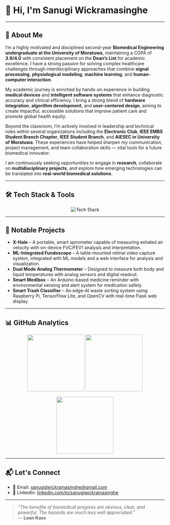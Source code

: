 # 👋 Hi, I'm Sanugi Wickramasinghe

---

## 🧬 About Me

I’m a highly motivated and disciplined second-year **Biomedical Engineering undergraduate at the University of Moratuwa**, maintaining a CGPA of **3.9/4.0** with consistent placement on the **Dean’s List** for academic excellence. I have a strong passion for solving complex healthcare challenges through interdisciplinary approaches that combine **signal processing**, **physiological modeling**, **machine learning**, and **human-computer interaction**.

My academic journey is enriched by hands-on experience in building **medical devices** and **intelligent software systems** that enhance diagnostic accuracy and clinical efficiency. I bring a strong blend of **hardware integration**, **algorithm development**, and **user-centered design**, aiming to create impactful, accessible solutions that improve patient care and promote global health equity.

Beyond the classroom, I’m actively involved in leadership and technical roles within several organizations including the **Electronic Club**, **IEEE EMBS Student Branch Chapter**, **IEEE Student Branch**, and **AIESEC in University of Moratuwa**. These experiences have helped sharpen my communication, project management, and team collaboration skills — vital tools for a future biomedical innovator.

I am continuously seeking opportunities to engage in **research**, collaborate on **multidisciplinary projects**, and explore how emerging technologies can be translated into **real-world biomedical solutions**.

---

## 🛠 Tech Stack & Tools

<p align="center">
  <img src="https://skillicons.dev/icons?i=python,cpp,dart,matlab,flutter,tensorflow,numpy,opencv,arduino,raspberrypi,nodejs,latex,figma,canva,vscode,solidworks,altiumstudio" alt="Tech Stack" />
</p>

---

## 🚀 Notable Projects

- **X-Hale** – A portable, smart spirometer capable of measuring exhaled air velocity with on-device FVC/FEV1 analysis and interpretation.
- **ML-Integrated Fundoscope** – A table-mounted retinal video capture system, integrated with ML models and a web interface for analysis and visualization.
- **Dual Mode Analog Thermometer** – Designed to measure both body and liquid temperatures with analog sensors and digital readout.
- **Smart Medibox** – An Arduino-based medicine reminder with environmental sensing and alert system for medication safety.
- **Smart Trash Classifier** – An edge-AI waste sorting system using Raspberry Pi, TensorFlow Lite, and OpenCV with real-time Flask web display.

---

## 📊 GitHub Analytics

<p align="center">
  <img src="https://github-readme-stats.vercel.app/api?username=Sanugiw&show_icons=true&theme=radical" height="180" />
  <img src="https://github-readme-stats.vercel.app/api/top-langs/?username=Sanugiw&layout=compact&theme=radical" height="180" />
</p>

<p align="center">
  <img src="https://streak-stats.demolab.com?user=Sanugiw&theme=radical&hide_border=false" height="180" />
</p>

---

## 📬 Let's Connect

- 📧 Email: [sanugidwickramasinghe@gmail.com](mailto:sanugidwickramasinghe@gmail.com)  
- 🔗 LinkedIn: [linkedin.com/in/sanugiwickramasinghe](https://linkedin.com/in/sanugiwickramasinghe)  
---

> _“The benefits of biomedical progress are obvious, clear, and powerful. The hazards are much less well appreciated.”_  
> — **Leon Kass**
